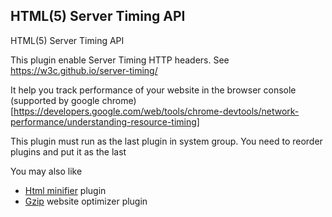 HTML(5) Server Timing API
------------------------------
HTML(5) Server Timing API

This plugin enable Server Timing HTTP headers. See https://w3c.github.io/server-timing/

It help you track performance of your website in the browser console (supported by google chrome)[https://developers.google.com/web/tools/chrome-devtools/network-performance/understanding-resource-timing]

This plugin must run as the last plugin in system group. You need to reorder plugins and put it as the last

You may also like

- [Html minifier](https://github.com/tbela99/html-minifier) plugin
- [Gzip](https://github.com/tbela99/gzip) website optimizer plugin

